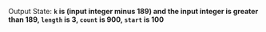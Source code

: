 Output State: **`k` is (input integer minus 189) and the input integer is greater than 189, `length` is 3, `count` is 900, `start` is 100**